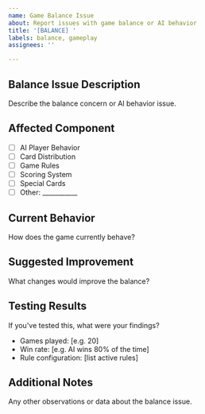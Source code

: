 ```yaml
---
name: Game Balance Issue
about: Report issues with game balance or AI behavior
title: '[BALANCE] '
labels: balance, gameplay
assignees: ''

---
```


## Balance Issue Description
Describe the balance concern or AI behavior issue.

## Affected Component
- [ ] AI Player Behavior
- [ ] Card Distribution
- [ ] Game Rules
- [ ] Scoring System
- [ ] Special Cards
- [ ] Other: ___________

## Current Behavior
How does the game currently behave?

## Suggested Improvement
What changes would improve the balance?

## Testing Results
If you've tested this, what were your findings?
- Games played: [e.g. 20]
- Win rate: [e.g. AI wins 80% of the time]
- Rule configuration: [list active rules]

## Additional Notes
Any other observations or data about the balance issue.

